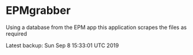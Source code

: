 # EPMgrabber
Using a database from the EPM app this application scrapes the files as required


Latest backup: Sun Sep 8 15:33:01 UTC 2019
